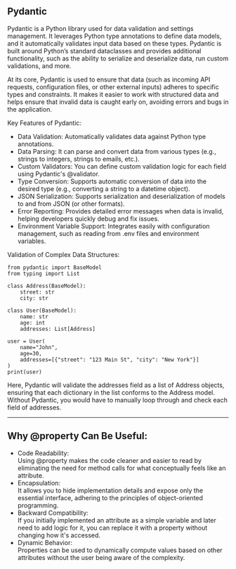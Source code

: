 ## Pydantic  
Pydantic is a Python library used for data validation and settings management. It leverages Python type annotations to define data models, and it automatically validates input data based on these types. Pydantic is built around Python’s standard dataclasses and provides additional functionality, such as the ability to serialize and deserialize data, run custom validations, and more.

At its core, Pydantic is used to ensure that data (such as incoming API requests, configuration files, or other external inputs) adheres to specific types and constraints. It makes it easier to work with structured data and helps ensure that invalid data is caught early on, avoiding errors and bugs in the application.  

Key Features of Pydantic:
- Data Validation: Automatically validates data against Python type annotations.
- Data Parsing: It can parse and convert data from various types (e.g., strings to integers, strings to emails, etc.).
- Custom Validators: You can define custom validation logic for each field using Pydantic's @validator.
- Type Conversion: Supports automatic conversion of data into the desired type (e.g., converting a string to a datetime object).
- JSON Serialization: Supports serialization and deserialization of models to and from JSON (or other formats).
- Error Reporting: Provides detailed error messages when data is invalid, helping developers quickly debug and fix issues.
- Environment Variable Support: Integrates easily with configuration management, such as reading from .env files and environment variables.

Validation of Complex Data Structures:  
```
from pydantic import BaseModel
from typing import List

class Address(BaseModel):
    street: str
    city: str

class User(BaseModel):
    name: str
    age: int
    addresses: List[Address]

user = User(
    name="John",
    age=30,
    addresses=[{"street": "123 Main St", "city": "New York"}]
)
print(user)
```

Here, Pydantic will validate the addresses field as a list of Address objects, ensuring that each dictionary in the list conforms to the Address model. Without Pydantic, you would have to manually loop through and check each field of addresses.  

---  
## Why @property Can Be Useful:  
- Code Readability:  
Using @property makes the code cleaner and easier to read by eliminating the need for method calls for what conceptually feels like an attribute.
- Encapsulation:  
It allows you to hide implementation details and expose only the essential interface, adhering to the principles of object-oriented programming.
- Backward Compatibility:  
If you initially implemented an attribute as a simple variable and later need to add logic for it, you can replace it with a property without changing how it's accessed.
- Dynamic Behavior:  
Properties can be used to dynamically compute values based on other attributes without the user being aware of the complexity.

